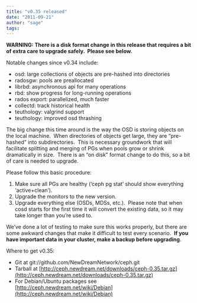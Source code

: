 ```yaml
---
title: "v0.35 released"
date: "2011-09-21"
author: "sage"
tags: 
---
```


**WARNING: There is a disk format change in this release that requires a bit of extra care to upgrade safely.  Please see below.**

Notable changes since v0.34 include:

- osd: large collections of objects are pre-hashed into directories
- radosgw: pools are preallocated
- librbd: asynchronous api for many operations
- rbd: show progress for long-running operations
- rados export: parallelized, much faster
- collectd: track historical health
- teuthology: valgrind support
- teuthology: improved osd thrashing

The big change this time around is the way the OSD is storing objects on the local machine.  When directories of objects get large, they are “pre-hashed” into subdirectories.  This is necessary groundwork that will facilitate splitting and merging of PGs when pools grow or shrink dramatically in size.  There is an “on disk” format change to do this, so a bit of care is needed to upgrade.

Please follow this basic procedure:

1. Make sure all PGs are healthy (‘ceph pg stat’ should show everything ‘active+clean’).
2. Upgrade the monitors to the new version.
3. Upgrade everything else (OSDs, MDSs, etc.).  Please note that when cosd starts for the first time it will convert the existing data, so it may take longer than you’re used to.

We’ve done a lot of testing to make sure this works properly, but there are some awkward changes that make it difficult to test every scenario.  **If you have important data in your cluster, make a backup before upgrading**.

Where to get v0.35:

- Git at git://github.com/NewDreamNetwork/ceph.git
- Tarball at [http://ceph.newdream.net/downloads/ceph-0.35.tar.gz](http://ceph.newdream.net/downloads/ceph-0.35.tar.gz)
- For Debian/Ubuntu packages see [http://ceph.newdream.net/wiki/Debian](http://ceph.newdream.net/wiki/Debian)

